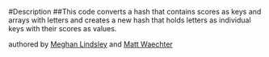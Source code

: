 #Description
##This code converts a hash that contains scores as keys and arrays with letters and creates a new hash that holds letters as individual keys with their scores as values.

authored by [Meghan Lindsley](https://github.com/pdxmeghan/ "Meghan Lindsley")
and [Matt Waechter](https://github.com/mttwchtr/ "Matt Waechter")
